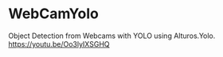 # WebCamYolo

Object Detection from Webcams with YOLO using Alturos.Yolo.
https://youtu.be/Oo3lyIXSGHQ
